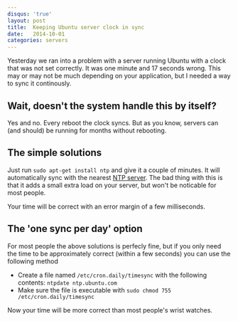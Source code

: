 ```yaml
---
disqus: 'true'
layout: post
title:  Keeping Ubuntu server clock in sync
date:   2014-10-01
categories: servers
---
```


Yesterday we ran into a problem with a server running Ubuntu with a clock that
was not set correctly. It was one minute and 17 seconds wrong. This may or may
not be much depending on your application, but I needed a way to sync it
continously.

## Wait, doesn't the system handle this by itself?

Yes and no. Every reboot the clock syncs. But as you know, servers can (and should)
be running for months without rebooting.

## The simple solutions

Just run `sudo apt-get install ntp` and give it a couple of minutes. It will
automatically sync with the nearest [NTP server](http://en.wikipedia.org/wiki/Network_Time_Protocol).
The bad thing with this is that it adds a small extra load on your server, but
won't be noticable for most people.

Your time will be correct with an error margin of a few milliseconds.

## The 'one sync per day' option

For most people the above solutions is perfecly fine, but if you only need the
time to be approximately correct (within a few seconds) you can use the following
method

* Create a file named `/etc/cron.daily/timesync` with the following contents: `ntpdate ntp.ubuntu.com`
* Make sure the file is executable with `sudo chmod 755 /etc/cron.daily/timesync`

Now your time will be more correct than most people's wrist watches.
